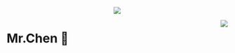 
<a href="https://github.com/CJM226">

  <p align="center">
    <img src="https://github-profile-trophy.vercel.app/?username=CJM226&column=7&theme=onedark"/>
  </p>

</a>

<a href="#">
  <img align="right" src="https://metrics.lecoq.io/CJM226?template=terminal" />
</a>

# Mr.Chen 🌝

